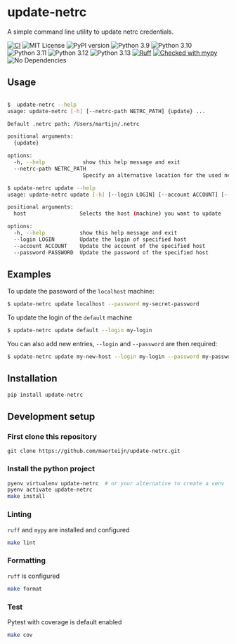 # update-netrc
A simple command line utility to update netrc credentials.

[![CI](https://github.com/maerteijn/update-netrc/actions/workflows/ci.yml/badge.svg)](https://github.com/maerteijn/update-netrc/actions/workflows/ci.yml)
![MIT License](https://img.shields.io/badge/license-MIT-blue.svg)
![PyPI version](https://badge.fury.io/py/update-netrc.svg?dummy=unused)
![Python 3.9](https://img.shields.io/badge/python-3.9-blue.svg)
![Python 3.10](https://img.shields.io/badge/python-3.10-blue.svg)
![Python 3.11](https://img.shields.io/badge/python-3.11-blue.svg)
![Python 3.12](https://img.shields.io/badge/python-3.12-blue.svg)
![Python 3.13](https://img.shields.io/badge/python-3.13-blue.svg)
[![Ruff](https://img.shields.io/endpoint?url=https://raw.githubusercontent.com/astral-sh/ruff/main/assets/badge/v2.json)](https://github.com/astral-sh/ruff)
[![Checked with mypy](https://www.mypy-lang.org/static/mypy_badge.svg)](https://mypy-lang.org/)
![No Dependencies](https://img.shields.io/badge/no%20dependencies-orange)


## Usage
```bash

$  update-netrc --help
usage: update-netrc [-h] [--netrc-path NETRC_PATH] {update} ...

Default .netrc path: /Users/martijn/.netrc

positional arguments:
  {update}

options:
  -h, --help            show this help message and exit
  --netrc-path NETRC_PATH
                        Specify an alternative location for the used netrc file
```

```bash
$ update-netrc update --help
usage: update-netrc update [-h] [--login LOGIN] [--account ACCOUNT] [--password PASSWORD] host

positional arguments:
  host                 Selects the host (machine) you want to update

options:
  -h, --help           show this help message and exit
  --login LOGIN        Update the login of specified host
  --account ACCOUNT    Update the account of the specified host
  --password PASSWORD  Update the password of the specified host
```

## Examples

To update the password of the `localhost` machine:

```sh
$ update-netrc update localhost --password my-secret-password
```

To update the login of the `default` machine
```sh
$ update-netrc update default --login my-login
```

You can also add new entries, `--login` and `--password` are then required:
```sh
$ update-netrc update my-new-host --login my-login --password my-password
```

## Installation

```sh
pip install update-netrc
```

## Development setup

### First clone this repository
```
git clone https://github.com/maerteijn/update-netrc.git
```

### Install the python project
```bash
pyenv virtualenv update-netrc  # or your alternative to create a venv
pyenv activate update-netrc
make install
```

### Linting
`ruff` and `mypy` are installed and configured
```bash
make lint
```

### Formatting

`ruff` is configured
```bash
make format
```

### Test

Pytest with coverage is default enabled
```bash
make cov
```
